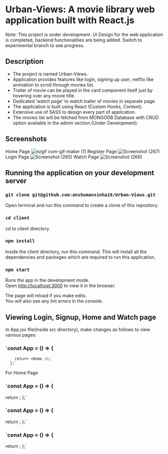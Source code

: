 # Urban-Views: A movie library web application built with React.js

Note: This project is under development. UI Design for the web application is completed, backend functionalities are being added.
Switch to experimental branch to see progress.

## Description

* The project is named Urban-Views.
* Application provides features like login, signing up user, netflix like animation to scroll through movies list.
* Trailer of movie can be played in the card component itself just by hovering over any movie title.
* Dedicated 'watch page' to watch trailer of movies in separate page.
* The application is built using React (Custom Hooks, Context).
* Extensive use of SASS to design every part of application.
* The movies list will be fetched from MONGODB Database with CRUD option available in the admin section.(Under Development).


## Screenshots

Home Page
![ezgif com-gif-maker (1)](https://user-images.githubusercontent.com/39727166/130365714-04fd8312-3fa9-4a13-b5c4-eacfb6fa8198.gif)
Register Page
![Screenshot (267)](https://user-images.githubusercontent.com/39727166/130365552-808f191d-62fd-476e-b1e2-044aeec92488.png)
Login Page
![Screenshot (265)](https://user-images.githubusercontent.com/39727166/130365555-d532a78a-a25a-429c-aad2-ee2f001f78d1.png)
Watch Page
![Screenshot (266)](https://user-images.githubusercontent.com/39727166/130365559-606900fb-3bee-4875-8736-a47ac7569593.png)



## Running the application on your development server


### `git clone git@github.com:anshumansinha18/Urban-Views.git`
Open terminal and run this command to create a clone of this repository.


### `cd client`

cd to client directory.

### `npm install`

Inside the client directory, run this command.
This will install all the dependencies and packages which are required to run this application.

### `npm start`

Runs the app in the development mode.\
Open [http://localhost:3000](http://localhost:3000) to view it in the browser.

The page will reload if you make edits.\
You will also see any lint errors in the console.

## Viewing Login, Signup, Home and Watch page

In App.jsx file(inside src directory), make changes as follows to view various pages:

### `const App = () => {
        return <Home />;
      };`
For Home Page

### `const App = () => {
  return <Login />;
};`

### `const App = () => {
  return <Register />;
};` 

### `const App = () => {
  return <Watches />;
};`

